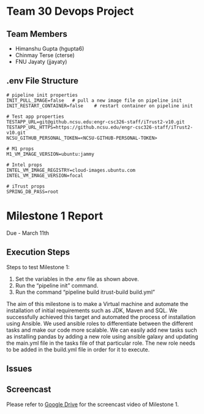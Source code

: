 # Team 30 Devops Project

## Team Members
- Himanshu Gupta (hgupta6)
- Chinmay Terse (cterse)
- FNU Jayaty (jjayaty)

## .env File Structure

```
# pipeline init properties
INIT_PULL_IMAGE=false   # pull a new image file on pipeline init
INIT_RESTART_CONTAINER=false    # restart container on pipeline init

# Test app properties
TESTAPP_URL=git@github.ncsu.edu:engr-csc326-staff/iTrust2-v10.git
TESTAPP_URL_HTTPS=https://github.ncsu.edu/engr-csc326-staff/iTrust2-v10.git
NCSU_GITHUB_PERSONAL_TOKEN=<NCSU-GITHUB-PERSONAL-TOKEN>

# M1 props
M1_VM_IMAGE_VERSION=ubuntu:jammy

# Intel props
INTEL_VM_IMAGE_REGISTRY=cloud-images.ubuntu.com
INTEL_VM_IMAGE_VERSION=focal

# iTrust props
SPRING_DB_PASS=root

```


# Milestone 1 Report
Due - March 11th 

## Execution Steps 
Steps to test Milestone 1:

1. Set the variables in the .env file as shown above.
2. Run the “pipeline init” command.
3. Run the command “pipeline build itrust-build build.yml” 


The aim of this milestone is to make a Virtual machine and automate the installation of initial requirements such as JDK, Maven and SQL. We successfully achieved this target and automated the process of installation using Ansible. We used ansible roles to differentiate  between the different tasks and make our code more scalable. We can easily add new tasks such as installing pandas by adding a new role using ansible galaxy and updating the main.yml file in the tasks file of that particular role. The new role needs to be added in the build.yml file in order for it to execute.

## Issues


## Screencast
Please refer to [Google Drive](https://drive.google.com/drive/folders/1veky1RZ7qmJp3X8gCbBitJR3gtkJYAb6) for the screencast video of Milestone 1.

